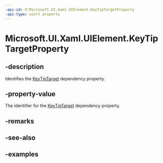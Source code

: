 ```yaml
---
-api-id: P:Microsoft.UI.Xaml.UIElement.KeyTipTargetProperty
-api-type: winrt property
---
```


<!-- Property syntax.
public DependencyProperty KeyTipTargetProperty { get; }
-->

# Microsoft.UI.Xaml.UIElement.KeyTipTargetProperty

## -description
Identifies the [KeyTipTarget](uielement_keytiptarget.md) dependency property.

## -property-value
The identifier for the [KeyTipTarget](uielement_keytiptarget.md) dependency property.

## -remarks

## -see-also

## -examples

